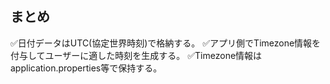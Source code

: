 ## まとめ
✅日付データはUTC(協定世界時刻)で格納する。
✅アプリ側でTimezone情報を付与してユーザーに適した時刻を生成する。
✅Timezone情報はapplication.properties等で保持する。

